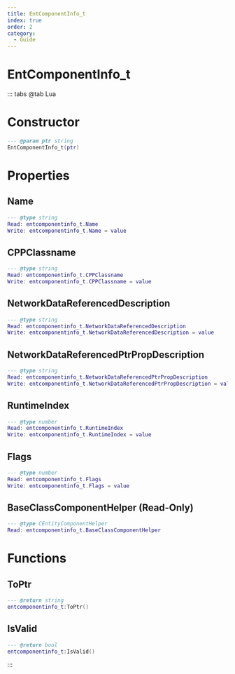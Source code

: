 ```yaml
---
title: EntComponentInfo_t
index: true
order: 2
category:
  - Guide
---
```


# EntComponentInfo_t

::: tabs
@tab Lua
# Constructor
```lua
--- @param ptr string
EntComponentInfo_t(ptr)
```
# Properties
## Name 
```lua
--- @type string
Read: entcomponentinfo_t.Name
Write: entcomponentinfo_t.Name = value
```
## CPPClassname 
```lua
--- @type string
Read: entcomponentinfo_t.CPPClassname
Write: entcomponentinfo_t.CPPClassname = value
```
## NetworkDataReferencedDescription 
```lua
--- @type string
Read: entcomponentinfo_t.NetworkDataReferencedDescription
Write: entcomponentinfo_t.NetworkDataReferencedDescription = value
```
## NetworkDataReferencedPtrPropDescription 
```lua
--- @type string
Read: entcomponentinfo_t.NetworkDataReferencedPtrPropDescription
Write: entcomponentinfo_t.NetworkDataReferencedPtrPropDescription = value
```
## RuntimeIndex 
```lua
--- @type number
Read: entcomponentinfo_t.RuntimeIndex
Write: entcomponentinfo_t.RuntimeIndex = value
```
## Flags 
```lua
--- @type number
Read: entcomponentinfo_t.Flags
Write: entcomponentinfo_t.Flags = value
```
## BaseClassComponentHelper (Read-Only)
```lua
--- @type CEntityComponentHelper
Read: entcomponentinfo_t.BaseClassComponentHelper
```
# Functions
## ToPtr
```lua
--- @return string
entcomponentinfo_t:ToPtr()
```
## IsValid
```lua
--- @return bool
entcomponentinfo_t:IsValid()
```

:::